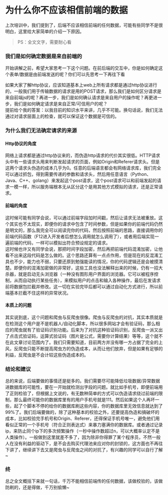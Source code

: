# 为什么你不应该相信前端的数据

上次培训中，我们提到了，后端不应该相信前端的任何数据，可能有些同学不是很明白，这里给大家简单的介绍一下原因。

> PS：全文文字，需要耐心看

### 我们是如何确定数据是来自前端的

开始讲解之前，希望大家思考一下这个问题。在前后端的交互中，你是如何确定这个表单/数据是由前端发送的呢？你们可以先思考一下再往下看


如果大家了解http协议，应该知道基本上web上所有请求都是通过http协议进行的，一般我们用于传输数据的请求是用的POST请求，那么我们是如何区分请求是来自前端js的呢？再进一步，我们是如何确认请求是来自用户的操作呢？再更进一步，我们是如何确定请求是来自正常/可信用户的呢？\
提前给个我的答案：以我目前的知识水平来讲，几乎不可能。换句话说，我们无法通过对请求层面上的检查，就可以保证这个数据是可信的。

### 为什么我们无法确定请求的来源

#### Http协议的角度
网络上请求都是通过http协议来的，而伪造http请求的代价其实很低。HTTP请求头中有一些请求头用来判断发起请求的页面，例如Origin和Referer请求头。但是这两个请求头伪造的成本几乎为0。任意的后端语言都会有网络请求库，我们完全可以通过抓包，得到需要传递的参数和请求头，然后用任意语言（Python、Java、C++、golang）来发起这个post请求，这个post请求可以和前端发起的请求一模一样，所以服务端根本无从区分这个是用其他方式模拟的请求，还是正常请求。

#### 前端的角度
这时候可能有同学会说，可以通过前端字段加时间戳，然后让请求无法被重放。这个其实也不太现实，即便你的请求中包含了时间参数，但是如果你的前端代码仍然是明文的，那么我完全可以阅读完你的代码，然后按照前端的思路，直接调用你的前端代码函数（F12进入开发者后想怎么调用就怎么调用了），或者用后端实现一遍前端的代码，一样可以模拟出符合预设规定的请求。\
这时候也许又有同学会说，那把时间字段加密，然后再把前端代码混淆加密，让他看不出来这段代码是怎么做的。这个思路还算有一点点作用，但是现在的反混淆工具也不少，能力也不弱，只要还原到勉强能读的情况，你的代码逻辑还是会被摸清楚。即便你的混淆加密做的非常好，这些工具也没法解释出来的时候，仍有一招大杀器，就是启动无头浏览器（一种没有图形用户界面的浏览器。它可以被程序控制，从而自动执行某些任务），来模拟用户的点击和输入各种操作，最后在发请求前将数据包拦截并修改。这一切在实验完毕后都可以通过自动化方式进行，所以前端基本拦截不住这样的异常状况。

#### 本质上的问题
其实说到底，这个问题和爬虫与反爬虫很像。爬虫与反爬虫的对抗，其实本质就是在检测这个用户是不是机器人/自动化脚本，所以很多网站才会有验证码，那么相应的爬虫就有了验证码识别功能。后来为了对抗这种验证码识别，反爬虫一派又出了点击式验证码，运算式验证码（图片是公式，需要你计算结果）等等，这个就不在此文章讨论范围内了。我们只需要知道，目前两方并没有哪一方占据了完全的上风，反爬虫只能不断提高爬虫方的伪造成本，从而让他们放弃，但是如果有足够的利益，反爬虫是不会计较这些伪造成本的。

### 结论和建议
总的来说，后端要做的事情还是挺多的。我们需要尽可能降低垃圾数据/异常数据进数据库的可能性，要在一开始就检测出字段的问题。就比如手机号，即便前端用了正则检验了，但根据上文说的，有无数种简单的方式可以伪造请求绕过前端的限制，那么最终可能你的数据库里有的用户手机号就是111。然后如果这个人再坏一些，起了个脚本不停的给你的数据库刷这些内容，你的数据库里无效信息就达到了99%了。我们后端要做的，除了这种基本的校验之外，还要提高伪造和搞破坏的成本，比如校验完手机号和Origin、Referer，还得保证手机号唯一，避免他们用看似正常的一个手机号（符合正则表达式）来暴力塞满你的数据库。或者通过记录ip，来防止同个ip下的多次频繁操作（一秒中操作数超过n，可以大概率认定不是人类操作）。一般做到这里就差不多了，因为除非你得罪了某个程序员，不然一般人在没有利益的驱动下，是不会去购买代理池来应对你的封锁的，这方面也不再往下讲了，继续讲下去又是爬虫与反爬虫之间的对抗了，有兴趣的同学可以自行了解~

### 终

总之全文概括下来就一句话，千万不能相信前端传的任何数据，该做校验的，该做防刷的，还是得做，千万别偷懒~